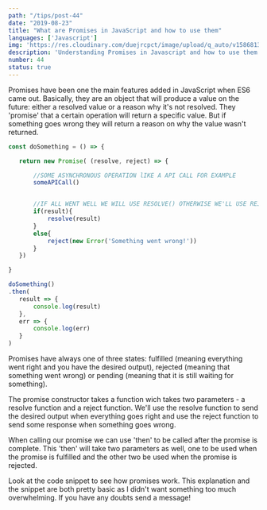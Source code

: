 ```yaml
---
path: "/tips/post-44"
date: "2019-08-23"
title: "What are Promises in JavaScript and how to use them"
languages: ['Javascript']
img: 'https://res.cloudinary.com/duejrcpct/image/upload/q_auto/v1586813605/tips/44-1_f3dlco.png'
description: 'Understanding Promises in Javascript and how to use them'
number: 44
status: true
---
```


Promises have been one the main features added in JavaScript when ES6 came out.
Basically, they are an object that will produce a value on the future: either a resolved value or a reason why it's not resolved. They 'promise' that a certain operation will return a specific value. But if something goes wrong they will return a reason on why the value wasn't returned.

 ```javascript
const doSomething = () => {

    return new Promise( (resolve, reject) => {

        //SOME ASYNCHRONOUS OPERATION lIKE A API CALL FOR EXAMPLE
        someAPICall()


        //IF ALL WENT WELL WE WILL USE RESOLVE() OTHERWISE WE'LL USE REJECT()
        if(result){
            resolve(result)
        }
        else{
            reject(new Error('Something went wrong!'))
        }
    })

}

doSomething()
.then( 
    result => {
        console.log(result)
    },
    err => {
        console.log(err)
    } 
)
 ```

Promises have always one of three states: fulfilled (meaning everything went right and you have the desired output), rejected (meaning that something went wrong) or pending (meaning that it is still waiting for something).

The promise constructor takes a function wich takes two parameters - a resolve function and a reject function. We'll use the resolve function to send the desired output when everything goes right and use the reject function to send some response when something goes wrong.

When calling our promise we can use 'then' to be called after the promise is complete. This 'then' will take two parameters as well, one to be used when the promise is fulfilled and the other two be used when the promise is rejected.

Look at the code snippet to see how promises work. This explanation and the snippet are both pretty basic as I didn't want something too much overwhelming. If you have any doubts send a message!